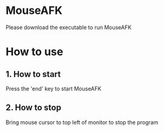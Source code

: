 # MouseAFK
Please download the executable to run MouseAFK

# How to use
## 1. How to start
Press the 'end' key to start MouseAFK

## 2. How to stop
Bring mouse cursor to top left of monitor to stop the program
